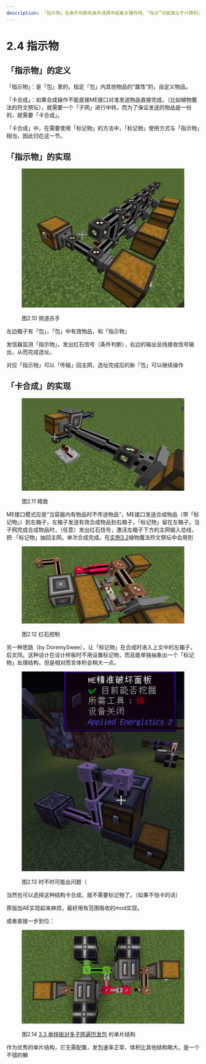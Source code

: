 ```yaml
---
description: 「指示物」在条件判断和条件选择中起着关键作用，“指示”功能类比于计算机语言中的"IF"
---
```


# 2.4 指示物

## 「指示物」的定义 <a href="#_toc137910915" id="_toc137910915"></a>

「指示物」：是「包」里的，指定「包」内其他物品的“属性”的，自定义物品。

「卡合成」：如果合成操作不能直接ME接口对准发送物品直接完成，（比如植物魔法的符文祭坛），就需要一个「子网」进行中转。而为了保证发送的物品是一份的，就需要「卡合成」。

「卡合成」中，在需要使用「标记物」的方法中，「标记物」使用方式与「指示物」相当，因此归在这一节。

## 「指示物」的实现 <a href="#_toc137910916" id="_toc137910916"></a>

<figure><img src="../.gitbook/assets/image (11).png" alt=""><figcaption><p>图2.10 频道杀手</p></figcaption></figure>

左边箱子有「包」，「包」中有效物品，和「指示物」

发信器监测「指示物」，发出红石信号（条件判断），右边的输出总线接收信号输出，从而完成选址。

对应「指示物」可以「传输」回主网，选址完成后的新「包」可以继续操作

## 「卡合成」的实现 <a href="#_toc137910917" id="_toc137910917"></a>

<figure><img src="../.gitbook/assets/image (5).png" alt=""><figcaption><p>图2.11 精致</p></figcaption></figure>

ME接口模式应是”当容器内有物品时不传送物品“，ME接口发送合成物品（带「标记物」）到左箱子，左箱子发送有效合成物品到右箱子，「标记物」留在左箱子。当子网完成合成物品时，（任意）发出红石信号，激活左箱子下方的主网输入总线，把 「标记物」抽回主网，单次合成完成。在[实例3.2](../3-实例/3.2-植物魔法符文祭坛.md)植物魔法符文祭坛中会用到

<figure><img src="../.gitbook/assets/image.png" alt=""><figcaption><p>图2.12 红石控制</p></figcaption></figure>

另一种思路（by DoremySwee），让「标记物」在合成时进入上文中的左箱子，后文同。这种设计在设计样板时不用设置标记物，而且能单独抽象出一个「标记物」处理结构，但是相对而言体积会稍大一点。

<figure><img src="../.gitbook/assets/image (8).png" alt=""><figcaption><p>图2.13 时不时可能出问题（</p></figcaption></figure>

当然也可以选择这种结构卡合成，就不需要标记物了。（如果不怕卡的话）

原版加AE实现起来麻烦，最好用有范围吸收的mod实现。



或者直接一步到位：

<figure><img src="../.gitbook/assets/image (12).png" alt=""><figcaption><p>图2.14 <a href="../3-实例/3.3-单样板对多子网遍历发包.md">3.3 单样板对多子网遍历发包</a> 的单片结构</p></figcaption></figure>

作为优秀的单片结构，它无需配置，发包速率正常，体积比其他结构略大。是一个不错的解

